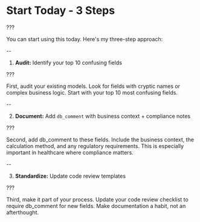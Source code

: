 # Start Today - 3 Steps

???

You can start using this today. Here's my three-step approach:

--

1. **Audit:** Identify your top 10 confusing fields

???

First, audit your existing models. Look for fields with cryptic names or complex business logic. Start with your top 10 most confusing fields.

--

2. **Document:** Add `db_comment` with business context + compliance notes

???

Second, add db_comment to these fields. Include the business context, the calculation method, and any regulatory requirements. This is especially important in healthcare where compliance matters.

--

3. **Standardize:** Update code review templates

???



Third, make it part of your process. Update your code review checklist to require db_comment for new fields. Make documentation a habit, not an afterthought.
